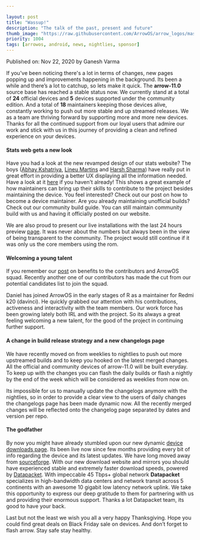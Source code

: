 ```yaml
---

layout: post
title: "Wassup!"
description: "The talk of the past, present and future"
thumb_image: "https://raw.githubusercontent.com/ArrowOS/arrow_logos/master/ArrowLogo-sky-transparent.png"
priority: 1004
tags: [arrowos, android, news, nightlies, sponsor]
---
```


Published on: Nov 22, 2020 by Ganesh Varma<br>

<style type="text/css" media="Screen">
 . Dropcap {
  color: #42f5aa; 
  float: left; 
  font-size: 69px; 
  line-height: 30px; 
  padding-top: 4px; 
  padding-right: 8px; 
  padding-left: 3px; 
}
</style>

<span class="Dropcap">I</span>f you've been noticing there's a lot in terms of changes, new pages popping up and improvements happening in the background. Its been a while and there’s a lot to catchup, so lets make it quick. The __arrow-11.0__ source base has reached a stable status now. We currently stand at a total of __24__ official devices and __5__ devices supported under the community edition. And a total of __18__ maintainers keeping those devices alive, constantly working to push out more stable and up streamed releases. We as a team are thriving forward by supporting more and more new devices. Thanks for all the continued support from our loyal users that admire our work and stick with us in this journey of providing a clean and refined experience on your devices.

#### Stats web gets a new look <br>

Have you had a look at the new revamped design of our stats website? The boys ([Abhay Kshatriya](https://github.com/kshatriya-abhay), [Lineu Martins](https://github.com/lamp216) and [Harsh Sharma](https://github.com/harsh-23)) have really put in great effort in providing a better UX displaying all the information needed. Have a look at it [here](https://stats.arrowos.net) if you haven't already! This shows a great example of how maintainers can bring up their skills to contribute to the project besides maintaining the device. You feel interested? Check out our post on how to become a device maintainer.
Are you already maintaining unofficial builds? Check out our community build guide. You can still maintain community build with us and having it officially posted on our website.

We are also proud to present our live installations with the last 24 hours preview [page](https://stats.arrowos.net/recent). It was never about the numbers but always been in the view of being transparent to the community. The project would still continue if it was only us the core members using the rom.

#### Welcoming a young talent

If you remember our [post](https://blog.arrowos.net/posts/a-new-approach) on benefits to the contributors and ArrowOS squad. Recently another one of our contributors has made the cut from our potential candidates list to join the squad.

Daniel has joined ArrowOS in the early stages of R as a maintainer for Redmi k20 (davinci). He quickly grabbed our attention with his contributions, activeness and interactivity with the team members. Our work force has been growing lately both IRL and with the project. So its always a great feeling welcoming a new talent, for the good of the project in continuing further support.

#### A change in build release strategy and a new changelogs page

We have recently moved on from weeklies to nightlies to push out more upstreamed builds and to keep you hooked on the latest merged changes. All the official and community devices of arrow-11.0 will be built everyday. To keep up with the changes you can flash the daily builds or flash a nightly by the end of the week which will be considered as weeklies from now on.

Its impossible for us to manually update the changelogs anymore with the nightlies, so in order to provide a clear view to the users of daily changes the changelogs page has been made dynamic now. All the recently merged changes will be reflected onto the changelog page separated by dates and version per repo.

#### The godfather

By now you might have already stumbled upon our new dynamic [device downloads page](https://arrowos.net/download). Its been live now since few months providing every bit of info regarding the device and its latest updates. We have long moved away from [sourceforge](https://sourceforge.net/projects/arrow-os/). With our new download website and mirrors you should have experienced stable and extremely faster download speeds, powered by [Datapacket](https://www.datapacket.com/). With impeccable 45 Tbps+ global network __Datapacket__ specializes in high-bandwidth data centers and network transit across 5 continents with an awesome 10 gigabit low latency network uplink. We take this opportunity to express our deep gratitude to them for partnering with us and providing their enormous support. Thanks a lot Datapacket team, its good to have your back.

Last but not the least we wish you all a very happy Thanksgiving. Hope you could find great deals on Black Friday sale on devices. And don’t forget to flash arrow.
 Stay safe stay healthy. 
